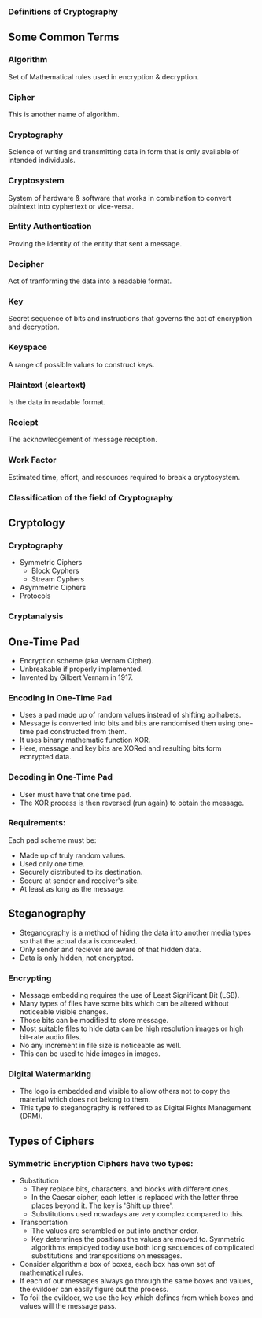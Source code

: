 ### Definitions of Cryptography

## Some Common Terms

### Algorithm
Set of Mathematical rules used in encryption & decryption.

### Cipher
This is another name of algorithm.

### Cryptography
Science of writing and transmitting data in form that is only available of intended individuals.

### Cryptosystem
System of hardware & software that works in combination to convert plaintext into cyphertext or vice-versa.

### Entity Authentication
Proving the identity of the entity that sent a message.

### Decipher
Act of tranforming the data into a readable format.

### Key
Secret sequence of bits and instructions that governs the act of encryption and decryption.

### Keyspace
A range of possible values to construct keys.

### Plaintext (cleartext)
Is the data in readable format.

### Reciept
The acknowledgement of message reception.

### Work Factor
Estimated time, effort, and resources required to break a cryptosystem.

### Classification of the field of Cryptography

## Cryptology
### Cryptography
- Symmetric Ciphers
  - Block Cyphers
  - Stream Cyphers
- Asymmetric Ciphers
- Protocols
### Cryptanalysis

## One-Time Pad
- Encryption scheme (aka Vernam Cipher).
- Unbreakable if properly implemented.
- Invented by Gilbert Vernam in 1917.

### Encoding in One-Time Pad
- Uses a pad made up of random values instead of shifting aplhabets.
- Message is converted into bits and bits are randomised then using one-time pad constructed from them.
- It uses binary mathematic function XOR.
- Here, message and key bits are XORed and resulting bits form ecnrypted data.

### Decoding in One-Time Pad
- User must have that one time pad.
- The XOR process is then reversed (run again) to obtain the message.

### Requirements:
Each pad scheme must be:
- Made up of truly random values.
- Used only one time.
- Securely distributed to its destination.
- Secure at sender and receiver's site.
- At least as long as the message.

## Steganography
- Steganography is a method of hiding the data into another media types so that the actual data is concealed.
- Only sender and reciever are aware of that hidden data.
- Data is only hidden, not encrypted.

### Encrypting
- Message embedding requires the use of Least Significant Bit (LSB).
- Many types of files have some bits which can be altered without noticeable visible changes.
- Those bits can be modified to store message.
- Most suitable files to hide data can be high resolution images or high bit-rate audio files.
- No any increment in file size is noticeable as well.
- This can be used to hide images in images.

### Digital Watermarking
- The logo is embedded and visible to allow others not to copy the material which does not belong to them.
- This type fo steganography is reffered to as Digital Rights Management (DRM).

## Types of Ciphers
### Symmetric Encryption Ciphers have two types:
- Substitution
  - They replace bits, characters, and blocks with different ones.
  - In the Caesar cipher, each letter is replaced with the letter three places beyond it. The key is 'Shift up three'.
  - Substitutions used nowadays are very complex compared to this.
- Transportation
  - The values are scrambled or put into another order.
  - Key determines the positions the values are moved to.
Symmetric algorithms employed today use both long sequences of complicated substitutions and transpositions on messages.
- Consider algorithm a box of boxes, each box has own set of mathematical rules.
- If each of our messages always go through the same boxes and values, the evildoer can easily figure out the process.
- To foil the evildoer, we use the key which defines from which boxes and values will the message pass.